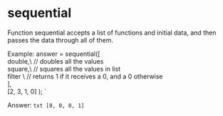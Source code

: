 # sequential

Function sequential accepts a list of functions and initial data, and then passes the data through all of them.

Example:
answer = sequential([\
    double,\ // doubles all the values   \
    square,\ // squares all the values in list  \
    filter \ // returns 1 if it receives a 0, and a 0 otherwise  \
  ],\
  [2, 3, 1, 0]
);
`


Answer:
`txt
[0, 0, 0, 1]
`

